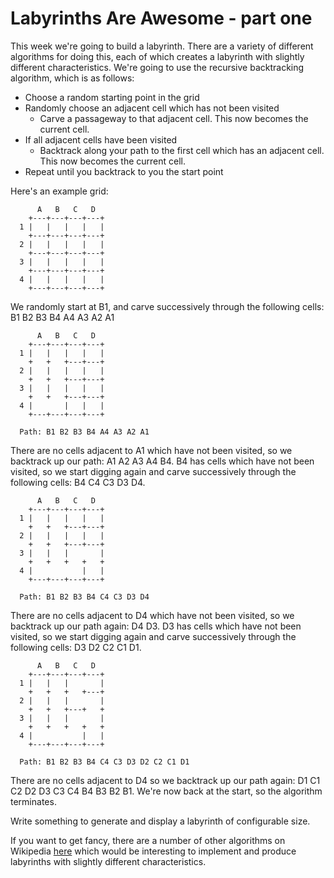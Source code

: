 # Labyrinths Are Awesome - part one #

This week we're going to build a labyrinth. There are a variety of different algorithms for doing this, each of which
creates a labyrinth with slightly different characteristics. We're going to use the recursive backtracking algorithm,
which is as follows:

- Choose a random starting point in the grid
- Randomly choose an adjacent cell which has not been visited
  - Carve a passageway to that adjacent cell. This now becomes the current cell.
- If all adjacent cells have been visited
  - Backtrack along your path to the first cell which has an adjacent cell. This now becomes the current cell.
- Repeat until you backtrack to you the start point

Here's an example grid:

          A   B   C   D
        +---+---+---+---+
      1 |   |   |   |   |
        +---+---+---+---+
      2 |   |   |   |   |
        +---+---+---+---+
      3 |   |   |   |   |
        +---+---+---+---+
      4 |   |   |   |   |
        +---+---+---+---+

We randomly start at B1, and carve successively through the following cells: B1 B2 B3 B4 A4 A3 A2 A1

          A   B   C   D
        +---+---+---+---+
      1 |   |   |   |   |
        +   +   +---+---+
      2 |   |   |   |   |
        +   +   +---+---+
      3 |   |   |   |   |
        +   +   +---+---+
      4 |       |   |   |
        +---+---+---+---+

      Path: B1 B2 B3 B4 A4 A3 A2 A1

There are no cells adjacent to A1 which have not been visited, so we backtrack up our path: A1 A2 A3 A4 B4. B4 has cells
which have not been visited, so we start digging again and carve successively through the following cells: B4 C4 C3 D3 D4.

          A   B   C   D
        +---+---+---+---+
      1 |   |   |   |   |
        +   +   +---+---+
      2 |   |   |   |   |
        +   +   +---+---+
      3 |   |   |       |
        +   +   +   +   +
      4 |           |   |
        +---+---+---+---+

      Path: B1 B2 B3 B4 C4 C3 D3 D4

There are no cells adjacent to D4 which have not been visited, so we backtrack up our path again: D4 D3. D3 has cells
which have not been visited, so we start digging again and carve successively through the following cells: D3 D2 C2 C1 D1.

          A   B   C   D
        +---+---+---+---+
      1 |   |   |       |
        +   +   +   +---+
      2 |   |   |       |
        +   +   +---+   +
      3 |   |   |       |
        +   +   +   +   +
      4 |           |   |
        +---+---+---+---+

      Path: B1 B2 B3 B4 C4 C3 D3 D2 C2 C1 D1

There are no cells adjacent to D4 so we backtrack up our path again: D1 C1 C2 D2 D3 C3 C4 B4 B3 B2 B1. We're now back at
the start, so the algorithm terminates.

Write something to generate and display a labyrinth of configurable size.

If you want to get fancy, there are a number of other algorithms on Wikipedia
[here](https://en.wikipedia.org/wiki/Maze_generation_algorithm) which would be interesting to implement and produce
labyrinths with slightly different characteristics.

